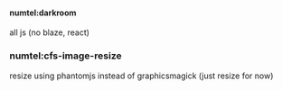 #### numtel:darkroom
all js (no blaze, react)

### numtel:cfs-image-resize
resize using phantomjs instead of graphicsmagick (just resize for now)
